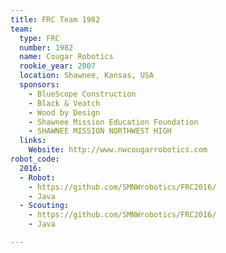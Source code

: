 ```yaml
---
title: FRC Team 1982
team:
  type: FRC
  number: 1982
  name: Cougar Robotics
  rookie_year: 2007
  location: Shawnee, Kansas, USA
  sponsors:
    - BlueScope Construction
    - Black & Veatch
    - Wood by Design
    - Shawnee Mission Education Foundation
    - SHAWNEE MISSION NORTHWEST HIGH
  links:
    Website: http://www.nwcougarrobotics.com
robot_code:
  2016:
  - Robot:
    - https://github.com/SMNWrobotics/FRC2016/
    - Java
  - Scouting:
    - https://github.com/SMNWrobotics/FRC2016/
    - Java

---
```

